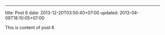 ---
title: Post 6
date: 2013-12-20T03:50:40+07:00
updated: 2013-04-09T18:10:05+07:00

This is content of post 6
